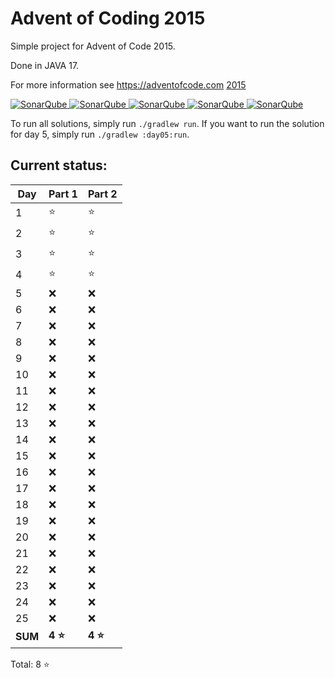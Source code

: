 # Advent of Coding 2015

Simple project for Advent of Code 2015.

Done in JAVA 17.

For more information see https://adventofcode.com [2015](https://adventofcode.com/2015)

[![SonarQube](https://sonarcloud.io/api/project_badges/measure?project=de.havox_design.aoc2015%3Aadvent_of_code_2015&metric=alert_status "The current SonarQube analysis status")
![SonarQube](https://sonarcloud.io/api/project_badges/measure?project=de.havox_design.aoc2015%3Aadvent_of_code_2015&metric=coverage "The current coverage")
![SonarQube](https://sonarcloud.io/api/project_badges/measure?project=de.havox_design.aoc2015%3Aadvent_of_code_2015&metric=bugs "The current number of SonarQube bugs")
![SonarQube](https://sonarcloud.io/api/project_badges/measure?project=de.havox_design.aoc2015%3Aadvent_of_code_2015&metric=vulnerabilities "The current number of SonarQube vulnerabilities")
![SonarQube](https://sonarcloud.io/api/project_badges/measure?project=de.havox_design.aoc2015%3Aadvent_of_code_2015&metric=code_smells "The current number of SonarQube code smells")](https://sonarcloud.io/dashboard?id=de.havox_design.aoc2015%3Aadvent_of_code_2015)

To run all solutions, simply run `./gradlew run`. If you want to run the solution for day 5, simply run
`./gradlew :day05:run`.

## Current status:

| Day     | Part 1  | Part 2  |
|---------|---------|---------|
| 1       | ⭐       | ⭐       |
| 2       | ⭐       | ⭐       |
| 3       | ⭐       | ⭐       |
| 4       | ⭐       | ⭐       |
| 5       | ❌       | ❌       |
| 6       | ❌       | ❌       |
| 7       | ❌       | ❌       |
| 8       | ❌       | ❌       |
| 9       | ❌       | ❌       |
| 10      | ❌       | ❌       |
| 11      | ❌       | ❌       |
| 12      | ❌       | ❌       |
| 13      | ❌       | ❌       |
| 14      | ❌       | ❌       |
| 15      | ❌       | ❌       |
| 16      | ❌       | ❌       |
| 17      | ❌       | ❌       |
| 18      | ❌       | ❌       |
| 19      | ❌       | ❌       |
| 20      | ❌       | ❌       |
| 21      | ❌       | ❌       |
| 22      | ❌       | ❌       |
| 23      | ❌       | ❌       |
| 24      | ❌       | ❌       |
| 25      | ❌       | ❌       |
| **SUM** | **4 ⭐** | **4 ⭐** |

Total: 8 ⭐